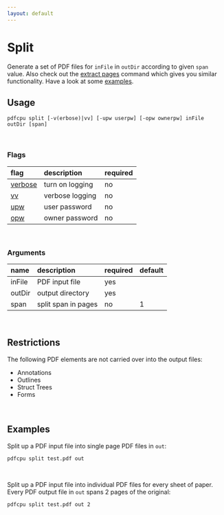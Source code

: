 ```yaml
---
layout: default
---
```


# Split

Generate a set of PDF files for `inFile` in `outDir` according to given `span` value. Also check out the [extract pages](../extract/extract_pages.md) command which gives you similar functionality. Have a look at some [examples](#examples).

## Usage

```
pdfcpu split [-v(erbose)|vv] [-upw userpw] [-opw ownerpw] inFile outDir [span]
```

<br>

### Flags

| flag                             | description         | required
|:---------------------------------|:--------------------|:--------
| [verbose](../getting_started.md) | turn on logging     | no
| [vv](../getting_started.md)      | verbose logging     | no
| [upw](../getting_started.md)     | user password       | no
| [opw](../getting_started.md)     | owner password      | no

<br>

### Arguments

| name         | description         | required | default
|:-------------|:--------------------|:---------|:-
| inFile       | PDF input file      | yes
| outDir       | output directory    | yes
| span         | split span in pages | no       | 1

<br>

## Restrictions

The following PDF elements are not carried over into the output files:

* Annotations
* Outlines
* Struct Trees
* Forms

<br>

## Examples

Split up a PDF input file into single page PDF files in `out`:
```sh
pdfcpu split test.pdf out
``` 

<br>

Split up a PDF input file into individual PDF files for every sheet of paper. Every PDF output file in `out` spans 2 pages of the original:

```sh
pdfcpu split test.pdf out 2
```
